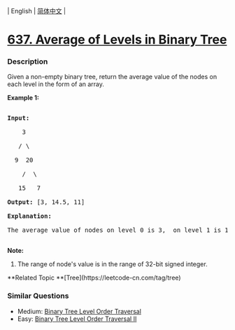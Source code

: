 | English | [简体中文](README.md) |

# [637. Average of Levels in Binary Tree](https://leetcode-cn.com/problems/average-of-levels-in-binary-tree)
 ### Description
Given a non-empty binary tree, return the average value of the nodes on each level in the form of an array.

<p><b>Example 1:</b><br />
<pre>
<b>Input:</b>
    3
   / \
  9  20
    /  \
   15   7
<b>Output:</b> [3, 14.5, 11]
<b>Explanation:</b>
The average value of nodes on level 0 is 3,  on level 1 is 14.5, and on level 2 is 11. Hence return [3, 14.5, 11].
</pre>
</p>

<p><b>Note:</b><br>
<ol>
<li>The range of node's value is in the range of 32-bit signed integer.</li>
</ol>
</p>
**Related Topic	**[Tree](https://leetcode-cn.com/tag/tree) 

### Similar Questions
 - Medium:	[Binary Tree Level Order Traversal](https://leetcode-cn.com/problems/binary-tree-level-order-traversal) 
 - Easy:	[Binary Tree Level Order Traversal II](https://leetcode-cn.com/problems/binary-tree-level-order-traversal-ii) 
